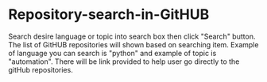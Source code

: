 # Repository-search-in-GitHUB
Search desire language or topic into search box then click "Search" button.
The list of GitHUB repositories will shown based on searching item.
Example of language you can search is "python" and example of topic is "automation".
There will be link provided to help user go directly to the gitHub repositories.
